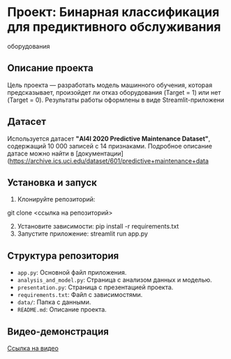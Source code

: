 # Проект: Бинарная классификация для предиктивного обслуживания
оборудования
## Описание проекта
Цель проекта — разработать модель машинного обучения, которая
предсказывает, произойдет ли отказ оборудования (Target = 1) или нет
(Target = 0). Результаты работы оформлены в виде Streamlit-приложени
## Датасет
Используется датасет **"AI4I 2020 Predictive Maintenance Dataset"**,
содержащий 10 000 записей с 14 признаками. Подробное описание датасе
можно найти в [документации]
(https://archive.ics.uci.edu/dataset/601/predictive+maintenance+data
## Установка и запуск
1. Клонируйте репозиторий:

 git clone <ссылка на репозиторий>

2. Установите зависимости:
 pip install -r requirements.txt
3. Запустите приложение:
 streamlit run app.py
## Структура репозитория
- `app.py`: Основной файл приложения.
- `analysis_and_model.py`: Страница с анализом данных и моделью.
- `presentation.py`: Страница с презентацией проекта.
- `requirements.txt`: Файл с зависимостями.
- `data/`: Папка с данными.
- `README.md`: Описание проекта.
## Видео-демонстрация
[Ссылка на видео](video/demo.mp4)
